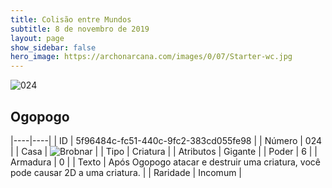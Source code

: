 ```yaml
---
title: Colisão entre Mundos
subtitle: 8 de novembro de 2019
layout: page
show_sidebar: false
hero_image: https://archonarcana.com/images/0/07/Starter-wc.jpg
---
```


![024](https://cdn.keyforgegame.com/media/card_front/pt/452_024_QG54GQH8V4P_pt.png)

## Ogopogo

|----|----|
| ID | 5f96484c-fc51-440c-9fc2-383cd055fe98 |
| Número | 024 |
| Casa | ![Brobnar](https://archonarcana.com/images/thumb/e/e0/Brobnar.png/22px-Brobnar.png "Brobnar") |
| Tipo | Criatura |
| Atributos | Gigante |
| Poder | 6 |
| Armadura | 0 |
| Texto | Após Ogopogo atacar e destruir  uma criatura, você pode causar 2D a uma criatura. |
| Raridade | Incomum |
